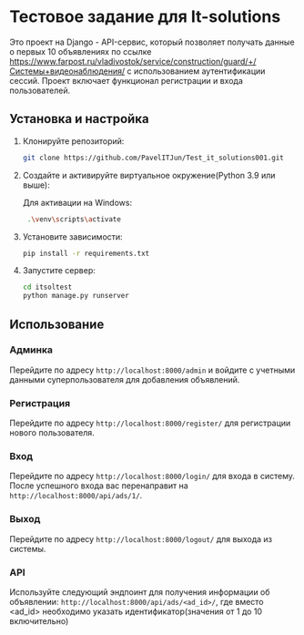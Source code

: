 # Тестовое задание для It-solutions

Это проект на Django - API-сервис, 
который позволяет получать данные о первых 10 объявлениях по ссылке 
https://www.farpost.ru/vladivostok/service/construction/guard/+/Системы+видеонаблюдения/
с использованием аутентификации сессий.
Проект включает функционал регистрации и входа пользователей.

## Установка и настройка

1. Клонируйте репозиторий:

    ```bash
    git clone https://github.com/PavelITJun/Test_it_solutions001.git
    ```
   
2. Создайте и активируйте виртуальное окружение(Python 3.9 или выше):

   Для активации на Windows:
   ```bash
    .\venv\scripts\activate
    ```

3. Установите зависимости:

    ```bash
    pip install -r requirements.txt
    ```

4. Запустите сервер:

    ```bash
    cd itsoltest
    python manage.py runserver
    ```

## Использование

### Админка

Перейдите по адресу `http://localhost:8000/admin` и войдите с учетными данными суперпользователя для добавления объявлений.

### Регистрация

Перейдите по адресу `http://localhost:8000/register/` для регистрации нового пользователя.

### Вход

Перейдите по адресу `http://localhost:8000/login/` для входа в систему. 
После успешного входа вас перенаправит на `http://localhost:8000/api/ads/1/`.

### Выход

Перейдите по адресу `http://localhost:8000/logout/` для выхода из системы.

### API

Используйте следующий эндпоинт для получения информации об объявлении:
`http://localhost:8000/api/ads/<ad_id>/`, где вместо <ad_id> необходимо указать идентификатор(значения от 1 до 10 включительно)


